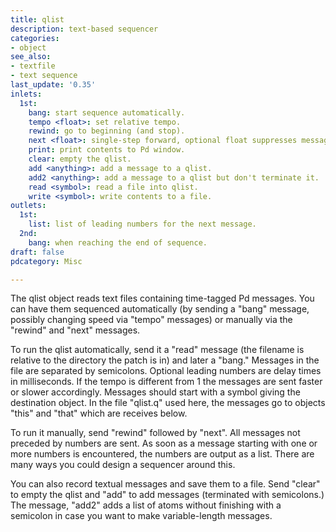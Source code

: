 ```yaml
---
title: qlist
description: text-based sequencer
categories:
- object
see_also:
- textfile
- text sequence
last_update: '0.35'
inlets:
  1st:
    bang: start sequence automatically.
    tempo <float>: set relative tempo.
    rewind: go to beginning (and stop).
    next <float>: single-step forward, optional float suppresses message sending.
    print: print contents to Pd window.
    clear: empty the qlist.
    add <anything>: add a message to a qlist.
    add2 <anything>: add a message to a qlist but don't terminate it.
    read <symbol>: read a file into qlist.
    write <symbol>: write contents to a file.    
outlets:
  1st:
    list: list of leading numbers for the next message.
  2nd:
    bang: when reaching the end of sequence.
draft: false
pdcategory: Misc

---
```


The qlist object reads text files containing time-tagged Pd messages. You can have them sequenced automatically (by sending a "bang" message, possibly changing speed via "tempo" messages) or manually via the "rewind" and "next" messages.

To run the qlist automatically, send it a "read" message (the filename is relative to the directory the patch is in) and later a "bang." Messages in the file are separated by semicolons. Optional leading numbers are delay times in milliseconds. If the tempo is different from 1 the messages are sent faster or slower accordingly. Messages should start with a symbol giving the destination object. In the file "qlist.q" used here, the messages go to objects "this" and "that" which are receives below.

To run it manually, send "rewind" followed by "next". All messages not preceded by numbers are sent. As soon as a message starting with one or more numbers is encountered, the numbers are output as a list. There are many ways you could design a sequencer around this.

You can also record textual messages and save them to a file. Send "clear" to empty the qlist and "add" to add messages (terminated with semicolons.) The message, "add2" adds a list of atoms without finishing with a semicolon in case you want to make variable-length messages.



